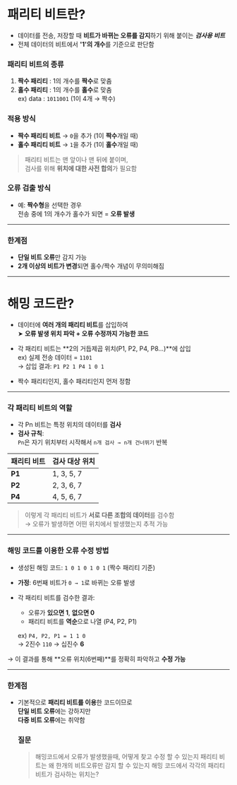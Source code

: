 # 패리티 비트란?

- 데이터를 전송, 저장할 때 **비트가 바뀌는 오류를 감지**하기 위해 붙이는 **_검사용 비트_**
- 전체 데이터의 비트에서 **'1'의 개수**를 기준으로 판단함

### 패리티 비트의 종류

1. **짝수 패리티** : 1의 개수를 **짝수**로 맞춤
2. **홀수 패리티** : 1의 개수를 **홀수**로 맞춤  
   ex) data : `1011001` (1이 4개 → 짝수)

### 적용 방식

- **짝수 패리티 비트** → `0`을 추가 (1이 **짝수**개일 때)
- **홀수 패리티 비트** → `1`을 추가 (1이 **홀수**개일 때)

> 패리티 비트는 맨 앞이나 맨 뒤에 붙이며,  
> 검사를 위해 **위치에 대한 사전 합의**가 필요함

### 오류 검출 방식

- 예: **짝수형**을 선택한 경우  
  전송 중에 1의 개수가 홀수가 되면 = **오류 발생**

---

### 한계점

- **단일 비트 오류**만 감지 가능
- **2개 이상의 비트가 변경**되면 홀수/짝수 개념이 무의미해짐

---

# 해밍 코드란?

- 데이터에 **여러 개의 패리티 비트**를 삽입하여  
  ➤ **오류 발생 위치 파악 + 오류 수정까지 가능한 코드**

- 각 패리티 비트는 **2의 거듭제곱 위치(P1, P2, P4, P8...)**에 삽입  
  ex) 실제 전송 데이터 = `1101`  
  → 삽입 결과: `P1 P2 1 P4 1 0 1`

- 짝수 패리티인지, 홀수 패리티인지 먼저 정함

---

### 각 패리티 비트의 역할

- 각 Pn 비트는 특정 위치의 데이터를 **검사**
- **검사 규칙**:  
  `Pn`은 자기 위치부터 시작해서 `n개 검사 → n개 건너뛰기` 반복

| 패리티 비트 | 검사 대상 위치 |
| ----------- | -------------- |
| **P1**      | 1, 3, 5, 7     |
| **P2**      | 2, 3, 6, 7     |
| **P4**      | 4, 5, 6, 7     |

> 이렇게 각 패리티 비트가 **서로 다른 조합의 데이터**를 검수함  
> → 오류가 발생하면 어떤 위치에서 발생했는지 추적 가능

---

### 해밍 코드를 이용한 **오류 수정 방법**

- 생성된 해밍 코드: `1 0 1 0 1 0 1` (짝수 패리티 기준)

- **가정**: 6번째 비트가 `0 → 1`로 바뀌는 오류 발생

- 각 패리티 비트를 검수한 결과:

  - 오류가 **있으면 1**, **없으면 0**
  - 패리티 비트를 **역순**으로 나열 (P4, P2, P1)

  ex) `P4, P2, P1 = 1 1 0`  
  → 2진수 `110` → 십진수 **6**

→ 이 결과를 통해 **오류 위치(6번째)**를 정확히 파악하고 **수정 가능**

---

### 한계점

- 기본적으로 **패리티 비트를 이용**한 코드이므로  
  **단일 비트 오류**에는 강하지만  
   **다중 비트 오류**에는 취약함

  ### 질문

  > 해밍코드에서 오류가 발생했을때, 어떻게 찾고 수정 할 수 있는지
  > 패리티 비트는 왜 한개의 비트오류만 감지 할 수 있는지
  > 해밍 코드에서 각각의 패리티 비트가 검사하는 위치는?
